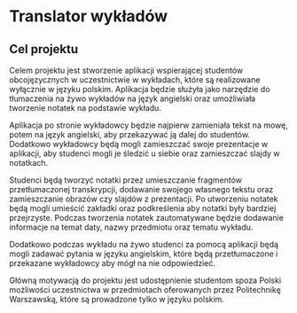 # Translator wykładów

## Cel projektu

Celem projektu jest stworzenie aplikacji wspierającej studentów obcojęzycznych w uczestnictwie w wykładach, które są realizowane wyłącznie w języku polskim. Aplikacja będzie służyła jako narzędzie do tłumaczenia na żywo wykładów na język angielski oraz umożliwiała tworzenie notatek na podstawie wykładu. 

Aplikacja po stronie wykładowcy będzie najpierw zamieniała tekst na mowę, potem na język angielski, aby przekazywać ją dalej do studentów. Dodatkowo wykładowcy będą mogli zamieszczać swoje prezentacje w aplikacji, aby studenci mogli je śledzić u siebie oraz zamieszczać slajdy w notatkach.

Studenci będą tworzyć notatki przez umieszczanie fragmentów przetłumaczonej transkrypcji, dodawanie swojego własnego tekstu oraz zamieszczanie obrazów czy slajdów z prezentacji. Po utworzeniu notatek będą mogli umieścić zakładki oraz podkreślenia aby notatki były bardziej przejrzyste. Podczas tworzenia notatek zautomatywane będzie dodawanie informacje na temat daty, nazwy przedmiotu oraz tematu wykładu.

Dodatkowo podczas wykładu na żywo studenci za pomocą aplikacji będą mogli zadawać pytania w języku angielskim, które będą przetłumaczone i przekazane wykładowcy aby mógł na nie odpowiedzieć.

Główną motywacją do projektu jest udostępnienie studentom spoza Polski możliwości
uczestnictwa w przedmiotach oferowanych przez Politechnikę Warszawską, które są
prowadzone tylko w języku polskim.
